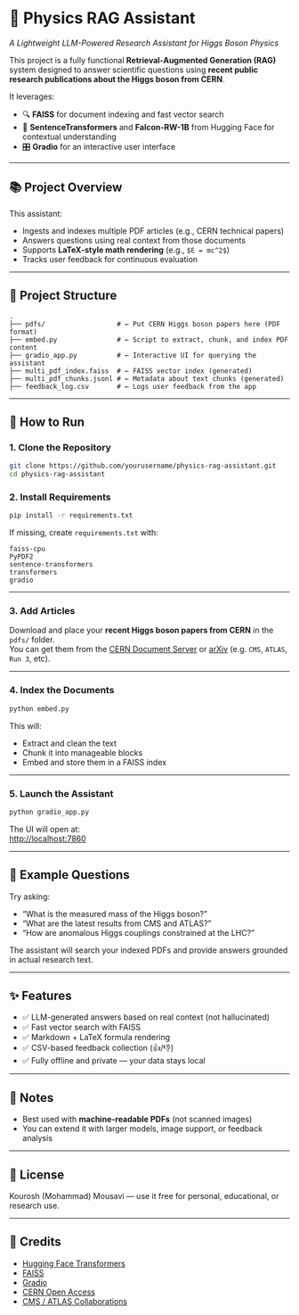 # 🧠 Physics RAG Assistant  
*A Lightweight LLM-Powered Research Assistant for Higgs Boson Physics*

This project is a fully functional **Retrieval-Augmented Generation (RAG)** system designed to answer scientific questions using **recent public research publications about the Higgs boson from CERN**.

It leverages:
- 🔍 **FAISS** for document indexing and fast vector search  
- 🧠 **SentenceTransformers** and **Falcon-RW-1B** from Hugging Face for contextual understanding  
- 🎛️ **Gradio** for an interactive user interface  

---

## 📚 Project Overview

This assistant:
- Ingests and indexes multiple PDF articles (e.g., CERN technical papers)
- Answers questions using real context from those documents
- Supports **LaTeX-style math rendering** (e.g., `$E = mc^2$`)
- Tracks user feedback for continuous evaluation

---

## 📁 Project Structure

```
.
├── pdfs/                  # ← Put CERN Higgs boson papers here (PDF format)
├── embed.py               # ← Script to extract, chunk, and index PDF content
├── gradio_app.py          # ← Interactive UI for querying the assistant
├── multi_pdf_index.faiss  # ← FAISS vector index (generated)
├── multi_pdf_chunks.jsonl # ← Metadata about text chunks (generated)
├── feedback_log.csv       # ← Logs user feedback from the app
```

---

## 🚀 How to Run

### 1. Clone the Repository

```bash
git clone https://github.com/yourusername/physics-rag-assistant.git
cd physics-rag-assistant
```

### 2. Install Requirements

```bash
pip install -r requirements.txt
```

If missing, create `requirements.txt` with:

```
faiss-cpu
PyPDF2
sentence-transformers
transformers
gradio
```

---

### 3. Add Articles

Download and place your **recent Higgs boson papers from CERN** in the `pdfs/` folder.  
You can get them from the [CERN Document Server](https://cds.cern.ch/) or [arXiv](https://arxiv.org/) (e.g. `CMS`, `ATLAS`, `Run 3`, etc).

---

### 4. Index the Documents

```bash
python embed.py
```

This will:
- Extract and clean the text
- Chunk it into manageable blocks
- Embed and store them in a FAISS index

---

### 5. Launch the Assistant

```bash
python gradio_app.py
```

The UI will open at:  
[http://localhost:7860](http://localhost:7860)

---

## 🧠 Example Questions

Try asking:

- “What is the measured mass of the Higgs boson?”
- “What are the latest results from CMS and ATLAS?”
- “How are anomalous Higgs couplings constrained at the LHC?”

The assistant will search your indexed PDFs and provide answers grounded in actual research text.

---

## ✨ Features

- ✅ LLM-generated answers based on real context (not hallucinated)
- ✅ Fast vector search with FAISS
- ✅ Markdown + LaTeX formula rendering
- ✅ CSV-based feedback collection (👍/👎)
- ✅ Fully offline and private — your data stays local

---

## 📌 Notes

- Best used with **machine-readable PDFs** (not scanned images)
- You can extend it with larger models, image support, or feedback analysis

---

## 📜 License

Kourosh (Mohammad) Mousavi — use it free for personal, educational, or research use.

---

## 🙌 Credits

- [Hugging Face Transformers](https://huggingface.co/)
- [FAISS](https://github.com/facebookresearch/faiss)
- [Gradio](https://www.gradio.app/)
- [CERN Open Access](https://cds.cern.ch/)
- [CMS / ATLAS Collaborations](https://home.cern/science/experiments/atlas)

